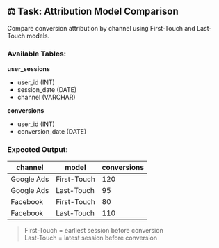 ## ⚖️ Task: Attribution Model Comparison

Compare conversion attribution by channel using First-Touch and Last-Touch models.

### Available Tables:

**user_sessions**
- user_id (INT)
- session_date (DATE)
- channel (VARCHAR)

**conversions**
- user_id (INT)
- conversion_date (DATE)

### Expected Output:
| channel     | model         | conversions |
|-------------|---------------|-------------|
| Google Ads  | First-Touch   | 120         |
| Google Ads  | Last-Touch    | 95          |
| Facebook    | First-Touch   | 80          |
| Facebook    | Last-Touch    | 110         |

> First-Touch = earliest session before conversion  
> Last-Touch = latest session before conversion
